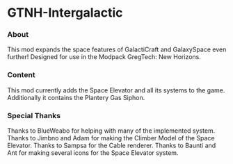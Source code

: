 # GTNH-Intergalactic

### About
This mod expands the space features of GalactiCraft and GalaxySpace even further! Designed for use in the Modpack GregTech: New Horizons.

### Content
This mod currently adds the Space Elevator and all its systems to the game. Additionally it contains the Plantery Gas Siphon.

### Special Thanks
Thanks to BlueWeabo for helping with many of the implemented system.
Thanks to Jimbno and Adam for making the Climber Model of the Space Elevator.
Thanks to Sampsa for the Cable renderer.
Thanks to Baunti and Ant for making several icons for the Space Elevator system.
